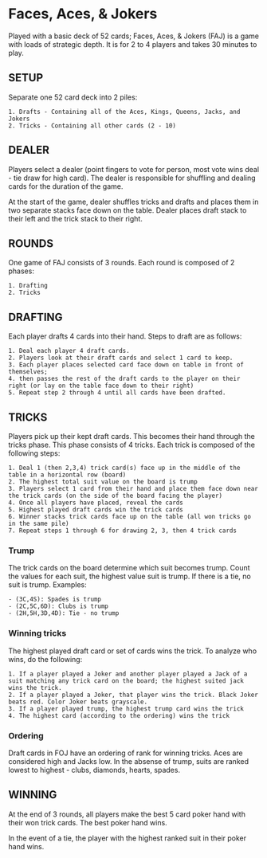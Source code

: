 # Faces, Aces, & Jokers

Played with a basic deck of 52 cards; Faces, Aces, & Jokers (FAJ) is a game with loads of strategic depth. It is for 2 to 4 players and takes 30 minutes to play.

## SETUP

Separate one 52 card deck into 2 piles:

	1. Drafts - Containing all of the Aces, Kings, Queens, Jacks, and Jokers
	2. Tricks - Containing all other cards (2 - 10)

## DEALER

Players select a dealer (point fingers to vote for person, most vote wins deal - tie draw for high card). The dealer is responsible for shuffling and dealing cards for the duration of the game.

At the start of the game, dealer shuffles tricks and drafts and places them in two separate stacks face down on the table. Dealer places draft stack to their left and the trick stack to their right.

## ROUNDS

One game of FAJ consists of 3 rounds. Each round is composed of 2 phases:

	1. Drafting
	2. Tricks

## DRAFTING

Each player drafts 4 cards into their hand. Steps to draft are as follows:

	1. Deal each player 4 draft cards.
	2. Players look at their draft cards and select 1 card to keep.
	3. Each player places selected card face down on table in front of themselves;
	4. then passes the rest of the draft cards to the player on their right (or lay on the table face down to their right)
	5. Repeat step 2 through 4 until all cards have been drafted.

## TRICKS

Players pick up their kept draft cards. This becomes their hand through the tricks phase. This phase consists of 4 tricks. Each trick is composed of the following steps:

 	1. Deal 1 (then 2,3,4) trick card(s) face up in the middle of the table in a horizontal row (board)
 	2. The highest total suit value on the board is trump
 	3. Players select 1 card from their hand and place them face down near the trick cards (on the side of the board facing the player)
 	4. Once all players have placed, reveal the cards
 	5. Highest played draft cards win the trick cards
 	6. Winner stacks trick cards face up on the table (all won tricks go in the same pile)
 	7. Repeat steps 1 through 6 for drawing 2, 3, then 4 trick cards

### Trump
The trick cards on the board determine which suit becomes trump. Count the values for each suit, the highest value suit is trump. If there is a tie, no suit is trump. Examples:

	- (3C,4S): Spades is trump
	- (2C,5C,6D): Clubs is trump
	- (2H,5H,3D,4D): Tie - no trump

### Winning tricks
The highest played draft card or set of cards wins the trick. To analyze who wins, do the following:

	1. If a player played a Joker and another player played a Jack of a suit matching any trick card on the board; the highest suited jack wins the trick. 
	2. If a player played a Joker, that player wins the trick. Black Joker beats red. Color Joker beats grayscale.
	3. If a player played trump, the highest trump card wins the trick
	4. The highest card (according to the ordering) wins the trick

### Ordering
Draft cards in FOJ have an ordering of rank for winning tricks. Aces are considered high and Jacks low. In the absense of trump, suits are ranked lowest to highest - clubs, diamonds, hearts, spades.

## WINNING

At the end of 3 rounds, all players make the best 5 card poker hand with their won trick cards. The best poker hand wins.

In the event of a tie, the player with the highest ranked suit in their poker hand wins.